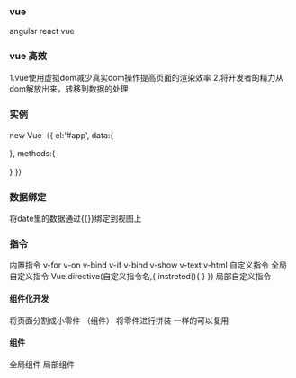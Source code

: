 ### vue 
angular
react 
vue 

### vue 高效
1.vue使用虚拟dom减少真实dom操作提高页面的渲染效率
2.将开发者的精力从dom解放出来，转移到数据的处理

### 实例
new Vue（{
  el:'#app',
  data:{

  },
  methods:{

  }
}）
### 数据绑定
将date里的数据通过{{}}绑定到视图上
### 指令
内置指令
   v-for
   v-on
   v-bind
   v-if
   v-bind 
   v-show
   v-text
   v-html
自定义指令
全局自定义指令
Vue.directive(自定义指令名,{
  instreted(){
    <!--当绑定的指令的dom元素插入到dom中触发 -->
  }
})
局部自定义指令

#### 组件化开发
将页面分割成小零件 （组件） 将零件进行拼装
一样的可以复用

#### 组件
全局组件
局部组件